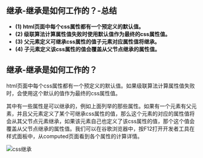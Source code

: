 ## 继承-继承是如何工作的？-总结

- **(1) html页面中每个css属性都有一个预定义的默认值。**
- **(2) 级联算法计算属性值失败时使用默认值作为最终的css属性值。**
- **(3) 父元素定义可继承css属性的值子元素对应属性值将继承。**
- **(4) 子元素定义该css属性的值会覆盖从父节点继承的属性值。**

## 继承-继承是如何工作的？

html页面中每个css属性都有一个预定义的默认值。如果级联算法计算属性值失败时，会使用这个默认的值作为最终的css属性值。

其中有一些属性是可以继承的，例如上面列举的那些属性。如果有一个元素有父元素，并且父元素定义了某个可继承css属性的值，那么这个元素的对应的属性值将会从其父节点元素继承，如果该元素自己也定义了该css属性的值，那个这个值会覆盖从父节点继承的属性值。我们可以在谷歌浏览器中，按F12打开开发者工具在样式面板中，从computed页面看到各个属性的计算详情。

![css继承](https://pengfeiw.github.io/images/blog/94.jpg)
